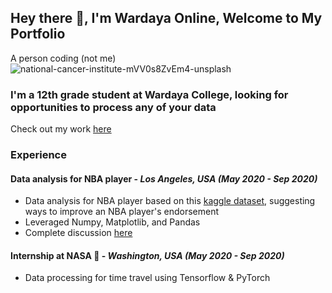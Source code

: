 ## Hey there 👋, I'm Wardaya Online, Welcome to My Portfolio

A person coding (not me)
![national-cancer-institute-mVV0s8ZvEm4-unsplash](https://user-images.githubusercontent.com/81471234/112749144-a1868900-8fea-11eb-873b-6fcb8f44bbd8.jpg)

### I'm a 12th grade student at Wardaya College, looking for opportunities to process any of your data

Check out my work [here](https://wardayaonline.github.io/assignment)

### Experience

#### Data analysis for NBA player - *Los Angeles, USA (May 2020 - Sep 2020)*
- Data analysis for NBA player based on this [kaggle dataset](https://www.kaggle.com/nathanlauga/nba-games), suggesting ways to improve an NBA player's endorsement
- Leveraged Numpy, Matplotlib, and Pandas
- Complete discussion [here](https://wardayaonline.github.io/assignment)

#### Internship at NASA 🚀 - *Washington, USA (May 2020 - Sep 2020)*
- Data processing for time travel using Tensorflow & PyTorch
